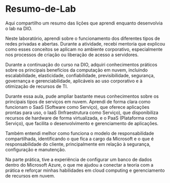 # Resumo-de-Lab
Aqui compartilho um resumo das lições que aprendi enquanto desenvolvia o lab na DIO.

Neste laboratório, aprendi sobre o funcionamento dos diferentes tipos de redes privadas e abertas. Durante a atividade, recebi mentoria que explicou como esses conceitos se aplicam no ambiente corporativo, especialmente nos processos de criação ou liberação de acesso a servidores.

Durante a continuação do curso na DIO, adquiri conhecimentos práticos sobre os principais benefícios da computação em nuvem, incluindo escalabilidade, elasticidade, confiabilidade, previsibilidade, segurança, governança e gerenciabilidade, aplicáveis ao uso corporativo e à otimização de recursos de TI.

Durante essa aula, pude ampliar bastante meus conhecimentos sobre os principais tipos de serviços em nuvem. Aprendi de forma clara como funcionam o SaaS (Software como Serviço), que oferece aplicações prontas para uso, o IaaS (Infraestrutura como Serviço), que disponibiliza recursos de hardware de forma virtualizada, e o PaaS (Plataforma como Serviço), que facilita o desenvolvimento e gerenciamento de aplicações.

Também entendi melhor como funciona o modelo de responsabilidade compartilhada, identificando o que fica a cargo da Microsoft e o que é responsabilidade do cliente, principalmente em relação à segurança, configuração e manutenção.

Na parte prática, tive a experiência de configurar um banco de dados dentro do Microsoft Azure, o que me ajudou a conectar a teoria com a prática e reforçar minhas habilidades em cloud computing e gerenciamento de recursos em nuvem.
